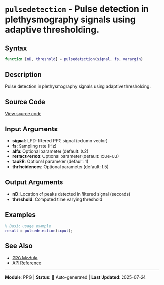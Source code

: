 # `pulsedetection` - Pulse detection in plethysmography signals using adaptive thresholding.

## Syntax

```matlab
function [nD, threshold] = pulsedetection(signal, fs, varargin)
```

## Description

Pulse detection in plethysmography signals using adaptive thresholding.

## Source Code

[View source code](../../../src/ppg/pulsedetection.m)

## Input Arguments

- **signal**: LPD-filtered PPG signal (column vector)
- **fs**: Sampling rate (Hz)
- **alfa**: Optional parameter (default: 0.2)
- **refractPeriod**: Optional parameter (default: 150e-03)
- **tauRR**: Optional parameter (default: 1)
- **thrIncidences**: Optional parameter (default: 1.5)

## Output Arguments

- **nD**: Location of peaks detected in filtered signal (seconds)
- **threshold**: Computed time varying threshold

## Examples

```matlab
% Basic usage example
result = pulsedetection(input);
```

## See Also

- [PPG Module](README.md)
- [API Reference](../README.md)

---

**Module**: PPG | **Status**: 🔄 Auto-generated | **Last Updated**: 2025-07-24
